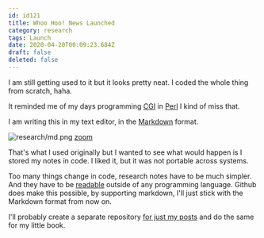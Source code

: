 ```yaml
---
id: id121
title: Whoo Hoo! News Launched
category: research
tags: Launch
date: 2020-04-20T00:09:23.684Z
draft: false
deleted: false
---
```


I am still getting used to it but it looks pretty neat. I coded the whole thing from scratch, haha.

It reminded me of my days programming [CGI][1] in [Perl][2] I kind of miss that.

I am writing this in my text editor, in the [Markdown][3] format.

![research/md.png](research/md.png)
[zoom](research/md.png)

That's what I used originally but I wanted to see what would happen is I stored my notes in code. I liked it, but it was not portable across systems.

Too many things change in code, research notes have to be much simpler. And they have to be [readable][4] outside of any programming language.
Github does make this possible, by supporting markdown, I'll just stick with the Markdown format from now on.

I'll probably create a separate repository [for just my posts][5] and do the same for my little book.

[1]: https://www.youtube.com/watch?v=9Zx1vEmaQMc
[2]: https://www.youtube.com/watch?v=E2JJZVqe97I
[3]: https://www.youtube.com/watch?v=f49LJV1i-_w
[4]: https://github.com/fantasyui-com/news-catpea-com/blob/master/db/content/posts/id121.md
[5]: https://github.com/fantasyui-com/news-catpea-com/tree/master/db/content/posts
